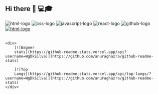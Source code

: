 ## Hi there 👋 :computer::mortar_board:

<html lang="pt-br">

<head>
    <meta charset="UTF-8">
    <meta name="viewport" content="width=device-width, initial-scale=1.0">
    <link rel="stylesheet" href="./styles.css">
    <title>README.md-Github</title>
</head>

<body>
    <div>
        <img src="https://img.shields.io/badge/HTML5-E34F26?style=for-the-badge&logo=html5&logoColor=white"
            alt="html-logo" />
        <img src="https://img.shields.io/badge/CSS-239120?&style=for-the-badge&logo=css3&logoColor=white"
            alt="css-logo" />
        <img src="https://img.shields.io/badge/JavaScript-F7DF1E?style=for-the-badge&logo=javascript&logoColor=black"
            alt="javascript-logo" />
        <img src="https://img.shields.io/badge/React-20232A?style=for-the-badge&logo=react&logoColor=61DAFB"
            alt="react-logo" />
        <img src="https://img.shields.io/badge/GitHub-100000?style=for-the-badge&logo=github&logoColor=whit"
            alt="github-logo" />
        <br>
        <div>
            <a href="www.linkedin.com/in/vagner-vieira-da-silva-a56695253">
                <img src="https://img.shields.io/badge/LinkedIn-0077B5?style=for-the-badge&logo=linkedin&logoColor=white"
                    alt="html-logo" /></a>
        </div>
    </div>
    <br>

    <div>
        [![Wagner
        stats](https://github-readme-stats.vercel.app/api?username=WgDkSilva)](https://github.com/anuraghazra/github-readme-stats)

        [![Top
        Langs](https://github-readme-stats.vercel.app/api/top-langs/?username=WgDkSilva)](https://github.com/anuraghazra/github-readme-stats)
    </div>

</body>

</html>